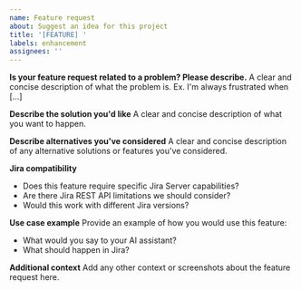 ```yaml
---
name: Feature request
about: Suggest an idea for this project
title: '[FEATURE] '
labels: enhancement
assignees: ''
---
```


**Is your feature request related to a problem? Please describe.**
A clear and concise description of what the problem is. Ex. I'm always frustrated when [...]

**Describe the solution you'd like**
A clear and concise description of what you want to happen.

**Describe alternatives you've considered**
A clear and concise description of any alternative solutions or features you've considered.

**Jira compatibility**
- Does this feature require specific Jira Server capabilities?
- Are there Jira REST API limitations we should consider?
- Would this work with different Jira versions?

**Use case example**
Provide an example of how you would use this feature:
- What would you say to your AI assistant?
- What should happen in Jira?

**Additional context**
Add any other context or screenshots about the feature request here.